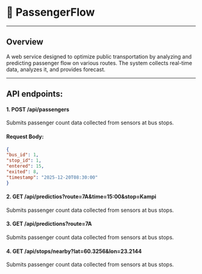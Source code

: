 # 🚌 PassengerFlow
---

## Overview

A web service designed to optimize public transportation by analyzing and predicting passenger flow on various routes.
The system collects real-time data, analyzes it, and provides forecast.

---

## API endpoints:



#### 1. POST /api/passengers

Submits passenger count data collected from sensors at bus stops.

#### Request Body:

``` json
{
"bus_id": 1,
"stop_id": 1,
"entered": 15,
"exited": 8,
"timestamp": "2025-12-20T08:30:00"
}
```

#### 2. GET /api/predictios?route=7A&time=15:00&stop=Kampi

Submits passenger count data collected from sensors at bus stops.

#### 3. GET /api/predictions?route=7A

Submits passenger count data collected from sensors at bus stops.

#### 4. GET /api/stops/nearby?lat=60.3256&lon=23.2144

Submits passenger count data collected from sensors at bus stops.